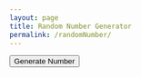 ```yaml
---
layout: page
title: Random Number Generator
permalink: /randomNumber/
---
```



<script src="../js/random.js"></script>

<button onclick="getRandomNumber()">Generate Number</button>
